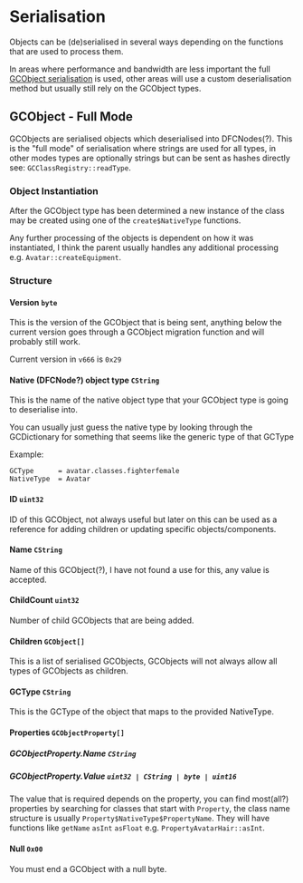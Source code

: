 # Serialisation

Objects can be (de)serialised in several ways depending on the functions that are used to process them.

In areas where performance and bandwidth are less important the full [GCObject serialisation](#GCObjects) is used, other
areas will use a custom deserialisation method but usually still rely on the GCObject types.

## GCObject - Full Mode

GCObjects are serialised objects which deserialised into DFCNodes(?).
This is the "full mode" of serialisation where strings are used for all types, in other modes types are optionally 
strings but can be sent as hashes directly see: `GCClassRegistry::readType`.

### Object Instantiation

After the GCObject type has been determined a new instance of the class may be created using one of the `create$NativeType`
functions.

Any further processing of the objects is dependent on how it was instantiated, I think the parent usually handles any 
additional processing e.g. `Avatar::createEquipment`.

### Structure

#### Version `byte`

This is the version of the GCObject that is being sent, anything below the current version goes through a GCObject
migration function and will probably still work.

Current version in `v666` is `0x29`

#### Native (DFCNode?) object type `CString`

This is the name of the native object type that your GCObject type is going to deserialise into.

You can usually just guess the native type by looking through the GCDictionary for something that seems like the generic
type of that GCType

Example:

```
GCType      = avatar.classes.fighterfemale 
NativeType  = Avatar
```

#### ID `uint32`

ID of this GCObject, not always useful but later on this can be used as a reference for adding children or updating
specific objects/components.

#### Name `CString`

Name of this GCObject(?), I have not found a use for this, any value is accepted.

#### ChildCount `uint32`

Number of child GCObjects that are being added.

#### Children `GCObject[]`

This is a list of serialised GCObjects, GCObjects will not always allow all types of GCObjects as children.

#### GCType `CString`

This is the GCType of the object that maps to the provided NativeType.

#### Properties `GCObjectProperty[]`

##### GCObjectProperty.Name `CString`

##### GCObjectProperty.Value `uint32 | CString | byte | uint16`

The value that is required depends on the property, you can find most(all?) properties by searching for classes that
start with `Property`, the class name structure is usually `Property$NativeType$PropertyName`. They will have functions
like `getName` `asInt` `asFloat` e.g. `PropertyAvatarHair::asInt`.

#### Null `0x00`

You must end a GCObject with a null byte.